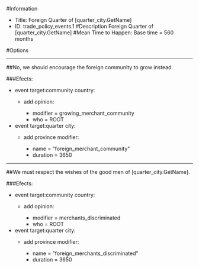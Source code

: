 #Information
 - Title: Foreign Quarter of [quarter_city.GetName]
 - ID: trade_policy_events.1
#Description
Foreign Quarter of [quarter_city.GetName]
#Mean Time to Happen:
Base time = 560 months

#Options

___
##No, we should encourage the foreign community to grow instead.

###Efects:<ul><li>event target:community country:</li><ul><li>add opinion:</li><ul><li>modifier = growing_merchant_community</li><li>who = ROOT</li></ul></ul><li>event target:quarter city:</li><ul><li>add province modifier:</li><ul><li>name = "foreign_merchant_community"</li><li>duration = 3650</li></ul></ul></ul>

___
##We must respect the wishes of the good men of [quarter_city.GetName].

###Efects:<ul><li>event target:community country:</li><ul><li>add opinion:</li><ul><li>modifier = merchants_discriminated</li><li>who = ROOT</li></ul></ul><li>event target:quarter city:</li><ul><li>add province modifier:</li><ul><li>name = "foreign_merchants_discriminated"</li><li>duration = 3650</li></ul></ul></ul>

